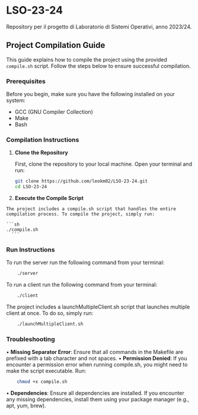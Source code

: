 # LSO-23-24
Repository per il progetto di Laboratorio di Sistemi Operativi, anno 2023/24.

## Project Compilation Guide

This guide explains how to compile the project using the provided `compile.sh` script. Follow the steps below to ensure successful compilation.

### Prerequisites

Before you begin, make sure you have the following installed on your system:
- GCC (GNU Compiler Collection)
- Make
- Bash

### Compilation Instructions

1. **Clone the Repository**

   First, clone the repository to your local machine. Open your terminal and run:

   ```sh
   git clone https://github.com/leokm02/LSO-23-24.git
   cd LSO-23-24
      ```
2.    **Execute the Compile Script**

    The project includes a compile.sh script that handles the entire compilation process. To compile the project, simply run:
    
    ```sh
    ./compile.sh
      ```
      
### Run Instructions

To run the server run the following command from your terminal:

```sh
    ./server
```

To run a client run the following command from your terminal:

```sh
    ./client
```

The project includes a launchMultipleClient.sh script that launches multiple client at once. To do so, simply run:

```sh
    ./launchMultipleClient.sh
```

### Troubleshooting
•    **Missing Separator Error**: Ensure that all commands in the Makefile are prefixed with a tab character and not spaces.
•    **Permission Denied**: If you encounter a permission error when running compile.sh, you might need to make the script executable. Run:
```sh
    chmod +x compile.sh
```
•    **Dependencies**: Ensure all dependencies are installed. If you encounter any missing dependencies, install them using your package manager (e.g., apt, yum, brew). 

